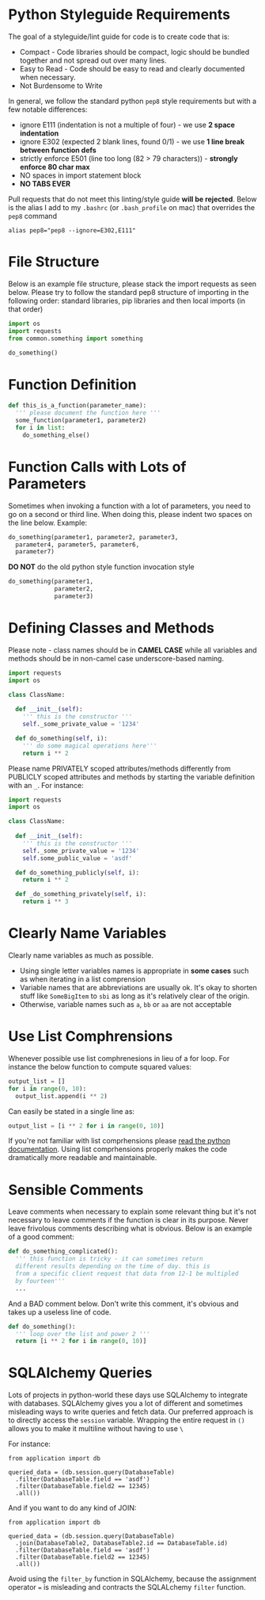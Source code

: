 Python Styleguide Requirements
================

The goal of a styleguide/lint guide for code is to create code that is:

* Compact - Code libraries should be compact, logic should be bundled together and not spread out over many lines. 
* Easy to Read - Code should be easy to read and clearly documented when necessary.
* Not Burdensome to Write

In general, we follow the standard python `pep8` style requirements but with a few notable differences:

* ignore E111 (indentation is not a multiple of four) - we use **2 space indentation**
* ignore E302 (expected 2 blank lines, found 0/1) - we use **1 line break between function defs**
* strictly enforce E501 (line too long (82 > 79 characters)) - **strongly enforce 80 char max**
* NO spaces in import statement block
* **NO TABS EVER**

Pull requests that do not meet this linting/style guide **will be rejected**. Below is the alias I add to my `.bashrc` (or `.bash_profile` on mac) that overrides the `pep8` command

```
alias pep8="pep8 --ignore=E302,E111"
```

File Structure
=================

Below is an example file structure, please stack the import requests as seen below. Please try to follow the standard pep8 structure of importing in the following order: standard libraries, pip libraries and then local imports (in that order)


```python
import os
import requests
from common.something import something

do_something()
```

Function Definition
==================
```python
def this_is_a_function(parameter_name):
  ''' please document the function here '''
  some_function(parameter1, parameter2)
  for i in list:
    do_something_else()
```

Function Calls with Lots of Parameters
=====================
Sometimes when invoking a function with a lot of parameters, you need to go on a second or third line. When doing this, please indent two spaces on the line below. Example:

```python
do_something(parameter1, parameter2, parameter3,
  parameter4, parameter5, parameter6,
  parameter7)
```

**DO NOT** do the old python style function invocation style
```python
do_something(parameter1,
             parameter2,
             parameter3)
```

Defining Classes and Methods
===============
Please note - class names should be in **CAMEL CASE** while all variables and methods should be in non-camel case underscore-based naming.

```python
import requests
import os

class ClassName:
  
  def __init__(self):
    ''' this is the constructor '''
    self._some_private_value = '1234'

  def do_something(self, i):
    ''' do some magical operations here'''
    return i ** 2
```

Please name PRIVATELY scoped attributes/methods differently from PUBLICLY scoped attributes and methods by starting the variable definition with an `_`. For instance:

```python
import requests
import os

class ClassName:
  
  def __init__(self):
    ''' this is the constructor '''
    self._some_private_value = '1234'
    self.some_public_value = 'asdf'

  def do_something_publicly(self, i):
    return i ** 2

  def _do_something_privately(self, i):
    return i ** 3

```

Clearly Name Variables
===================
Clearly name variables as much as possible.

* Using single letter variables names is appropriate in **some cases** such as when iterating in a list comprension
* Variable names that are abbreviations are usually ok. It's okay to shorten stuff like `SomeBigItem` to `sbi` as long as it's relatively clear of the origin.
* Otherwise, variable names such as `a`, `bb` or `aa` are not acceptable



Use List Comphrensions
=================
Whenever possible use list comphrenesions in lieu of a for loop. For instance the below function to compute squared values:

```python
output_list = []
for i in range(0, 10):
  output_list.append(i ** 2)

```

Can easily be stated in a single line as:

```python
output_list = [i ** 2 for i in range(0, 10)]
```

If you're not familiar with list comprhensions please [read the python documentation](https://www.pythonforbeginners.com/basics/list-comprehensions-in-python). Using list comprhensions properly makes the code dramatically more readable and maintainable.

Sensible Comments
===================
Leave comments when necessary to explain some relevant thing but it's not necessary to leave comments if the function is clear in its purpose. Never leave frivolous comments describing what is obvious. Below is an example of a good comment:

```python
def do_something_complicated():
  ''' this function is tricky - it can sometimes return
  different results depending on the time of day. this is 
  from a specific client request that data from 12-1 be multipled
  by fourteen'''
  ...
```

And a BAD comment below. Don't write this comment, it's obvious and takes up a useless line of code.
```python
def do_something():
  ''' loop over the list and power 2 '''
  return [i ** 2 for i in range(0, 10)]
```

SQLAlchemy Queries
==================
Lots of projects in python-world these days use SQLAlchemy to integrate with databases. SQLAlchemy gives you a lot of different and sometimes misleading ways to write queries and fetch data. Our preferred approach is to directly access the `session` variable. Wrapping the entire request in `()` allows you to make it multiline without having to use `\`

For instance:
```
from application import db

queried_data = (db.session.query(DatabaseTable)
  .filter(DatabaseTable.field == 'asdf')
  .filter(DatabaseTable.field2 == 12345)
  .all())
```

And if you want to do any kind of JOIN:
```
from application import db

queried_data = (db.session.query(DatabaseTable)
  .join(DatabaseTable2, DatabaseTable2.id == DatabaseTable.id)
  .filter(DatabaseTable.field == 'asdf')
  .filter(DatabaseTable.field2 == 12345)
  .all())
```

Avoid using the `filter_by` function in SQLAlchemy, because the assignment operator `=` is misleading and contracts the SQLALchemy `filter` function.
